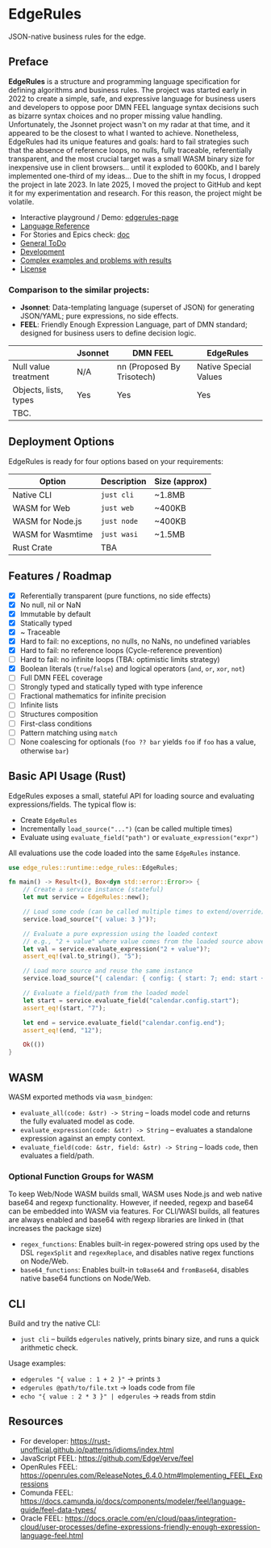 # EdgeRules

JSON-native business rules for the edge.

## Preface

**EdgeRules** is a structure and programming language specification for defining algorithms and business rules.
The project was started early in 2022 to create a simple, safe, and expressive language for business users and
developers
to oppose poor DMN FEEL language syntax decisions such as bizarre syntax choices and no proper missing value handling.
Unfortunately, the Jsonnet project wasn't on my radar at that time, and it
appeared to be the closest to what I wanted to achieve. Nonetheless, EdgeRules had its unique features and goals:
hard to fail strategies such that the absence of reference loops, no nulls, fully traceable, referentially transparent,
and the most crucial target was a small WASM binary size for inexpensive use in client browsers... until it exploded to
600Kb,
and I barely implemented one-third of my ideas... Due to the shift in my focus, I dropped the project in late 2023.
In late 2025, I moved the project to GitHub and kept it for my experimentation and research. For this reason, the
project might be volatile.

- Interactive playground / Demo: [edgerules-page](https://rimvydasb.github.io/edgerules-page/)
- [Language Reference](REFERENCE.md)
- For Stories and Epics check: [doc](doc)
- [General ToDo](TODO.md)
- [Development](AGENTS.md)
- [Complex examples and problems with results](tests/EXAMPLES-output.md)
- [License](LICENSE)

### Comparison to the similar projects:

- **Jsonnet**: Data-templating language (superset of JSON) for generating JSON/YAML; pure expressions, no side effects.
- **FEEL**: Friendly Enough Expression Language, part of DMN standard; designed for business users to define decision
  logic.

|                       | Jsonnet | DMN FEEL                   | EdgeRules             |
|-----------------------|---------|----------------------------|-----------------------|
| Null value treatment  | N/A     | nn (Proposed By Trisotech) | Native Special Values |
| Objects, lists, types | Yes     | Yes                        | Yes                   |
| TBC.                  |         |                            |                       |

## Deployment Options

EdgeRules is ready for four options based on your requirements:

| Option            | Description | Size (approx) |
|-------------------|-------------|---------------|
| Native CLI        | `just cli`  | ~1.8MB        |
| WASM for Web      | `just web`  | ~400KB        |
| WASM for Node.js  | `just node` | ~400KB        |
| WASM for Wasmtime | `just wasi` | ~1.5MB        |
| Rust Crate        | TBA         |               |

## Features / Roadmap

- [x] Referentially transparent (pure functions, no side effects)
- [x] No null, nil or NaN
- [x] Immutable by default
- [x] Statically typed
- [x] ~ Traceable
- [x] Hard to fail: no exceptions, no nulls, no NaNs, no undefined variables
- [x] Hard to fail: no reference loops (Cycle-reference prevention)
- [ ] Hard to fail: no infinite loops (TBA: optimistic limits strategy)
- [x] Boolean literals (`true`/`false`) and logical operators (`and`, `or`, `xor`, `not`)
- [ ] Full DMN FEEL coverage
- [ ] Strongly typed and statically typed with type inference
- [ ] Fractional mathematics for infinite precision
- [ ] Infinite lists
- [ ] Structures composition
- [ ] First-class conditions
- [ ] Pattern matching using `match`
- [ ] None coalescing for optionals (`foo ?? bar` yields `foo` if `foo` has a value, otherwise `bar`)

## Basic API Usage (Rust)

EdgeRules exposes a small, stateful API for loading source and evaluating expressions/fields. The typical flow is:

- Create `EdgeRules`
- Incrementally `load_source("...")` (can be called multiple times)
- Evaluate using `evaluate_field("path")` or `evaluate_expression("expr")`

All evaluations use the code loaded into the same `EdgeRules` instance.

```rust
use edge_rules::runtime::edge_rules::EdgeRules;

fn main() -> Result<(), Box<dyn std::error::Error>> {
    // Create a service instance (stateful)
    let mut service = EdgeRules::new();

    // Load some code (can be called multiple times to extend/override)
    service.load_source("{ value: 3 }")?;

    // Evaluate a pure expression using the loaded context
    // e.g., "2 + value" where value comes from the loaded source above
    let val = service.evaluate_expression("2 + value")?;
    assert_eq!(val.to_string(), "5");

    // Load more source and reuse the same instance
    service.load_source("{ calendar: { config: { start: 7; end: start + 5 } } }")?;

    // Evaluate a field/path from the loaded model
    let start = service.evaluate_field("calendar.config.start");
    assert_eq!(start, "7");

    let end = service.evaluate_field("calendar.config.end");
    assert_eq!(end, "12");

    Ok(())
}
```

## WASM

WASM exported methods via `wasm_bindgen`:

- `evaluate_all(code: &str) -> String` – loads model code and returns the fully evaluated model as code.
- `evaluate_expression(code: &str) -> String` – evaluates a standalone expression against an empty context.
- `evaluate_field(code: &str, field: &str) -> String` – loads `code`, then evaluates a field/path.

### Optional Function Groups for WASM

To keep Web/Node WASM builds small, WASM uses Node.js and web native base64 and regexp functionality.
However, if needed, regexp and base64 can be embedded into WASM via features.
For CLI/WASI builds, all features are always enabled and base64 with regexp libraries are linked in (that increases the
package size)

- `regex_functions`: Enables built-in regex-powered string ops used by the DSL `regexSplit` and `regexReplace`, and
  disables native regex functions on Node/Web.
- `base64_functions`: Enables built-in `toBase64` and `fromBase64`, disables native base64 functions on Node/Web.

## CLI

Build and try the native CLI:

- `just cli` – builds `edgerules` natively, prints binary size, and runs a quick arithmetic check.

Usage examples:

- `edgerules "{ value : 1 + 2 }"` → prints `3`
- `edgerules @path/to/file.txt` → loads code from file
- `echo "{ value : 2 * 3 }" | edgerules` → reads from stdin

## Resources

- For developer: https://rust-unofficial.github.io/patterns/idioms/index.html
- JavaScript FEEL: https://github.com/EdgeVerve/feel
- OpenRules FEEL: https://openrules.com/ReleaseNotes_6.4.0.htm#Implementing_FEEL_Expressions
- Comunda FEEL: https://docs.camunda.io/docs/components/modeler/feel/language-guide/feel-data-types/
- Oracle
  FEEL: https://docs.oracle.com/en/cloud/paas/integration-cloud/user-processes/define-expressions-friendly-enough-expression-language-feel.html
